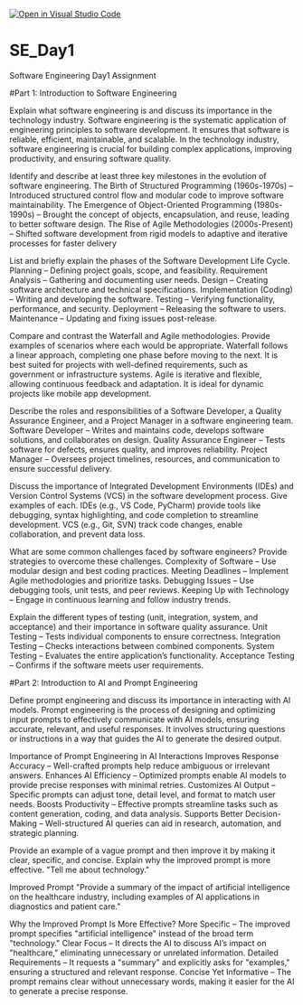 [![Open in Visual Studio Code](https://classroom.github.com/assets/open-in-vscode-2e0aaae1b6195c2367325f4f02e2d04e9abb55f0b24a779b69b11b9e10269abc.svg)](https://classroom.github.com/online_ide?assignment_repo_id=18616244&assignment_repo_type=AssignmentRepo)
# SE_Day1
Software Engineering Day1 Assignment

#Part 1: Introduction to Software Engineering

Explain what software engineering is and discuss its importance in the technology industry.
Software engineering is the systematic application of engineering principles to software development. It ensures that software is reliable, efficient, maintainable, and scalable. In the technology industry, software engineering is crucial for building complex applications, improving productivity, and ensuring software quality.



Identify and describe at least three key milestones in the evolution of software engineering.
The Birth of Structured Programming (1960s-1970s) – Introduced structured control flow and modular code to improve software maintainability.
The Emergence of Object-Oriented Programming (1980s-1990s) – Brought the concept of objects, encapsulation, and reuse, leading to better software design.
The Rise of Agile Methodologies (2000s-Present) – Shifted software development from rigid models to adaptive and iterative processes for faster delivery

List and briefly explain the phases of the Software Development Life Cycle.
Planning – Defining project goals, scope, and feasibility.
Requirement Analysis – Gathering and documenting user needs.
Design – Creating software architecture and technical specifications.
Implementation (Coding) – Writing and developing the software.
Testing – Verifying functionality, performance, and security.
Deployment – Releasing the software to users.
Maintenance – Updating and fixing issues post-release.

Compare and contrast the Waterfall and Agile methodologies. Provide examples of scenarios where each would be appropriate.
Waterfall follows a linear approach, completing one phase before moving to the next. It is best suited for projects with well-defined requirements, such as government or infrastructure systems.
Agile is iterative and flexible, allowing continuous feedback and adaptation. It is ideal for dynamic projects like mobile app development.

Describe the roles and responsibilities of a Software Developer, a Quality Assurance Engineer, and a Project Manager in a software engineering team.
Software Developer – Writes and maintains code, develops software solutions, and collaborates on design.
Quality Assurance Engineer – Tests software for defects, ensures quality, and improves reliability.
Project Manager – Oversees project timelines, resources, and communication to ensure successful delivery.

Discuss the importance of Integrated Development Environments (IDEs) and Version Control Systems (VCS) in the software development process. Give examples of each.
IDEs (e.g., VS Code, PyCharm) provide tools like debugging, syntax highlighting, and code completion to streamline development.
VCS (e.g., Git, SVN) track code changes, enable collaboration, and prevent data loss.


What are some common challenges faced by software engineers? Provide strategies to overcome these challenges.
Complexity of Software – Use modular design and best coding practices.
Meeting Deadlines – Implement Agile methodologies and prioritize tasks.
Debugging Issues – Use debugging tools, unit tests, and peer reviews.
Keeping Up with Technology – Engage in continuous learning and follow industry trends.

Explain the different types of testing (unit, integration, system, and acceptance) and their importance in software quality assurance.
Unit Testing – Tests individual components to ensure correctness.
Integration Testing – Checks interactions between combined components.
System Testing – Evaluates the entire application’s functionality.
Acceptance Testing – Confirms if the software meets user requirements.

#Part 2: Introduction to AI and Prompt Engineering


Define prompt engineering and discuss its importance in interacting with AI models.
Prompt engineering is the process of designing and optimizing input prompts to effectively communicate with AI models, ensuring accurate, relevant, and useful responses. It involves structuring questions or instructions in a way that guides the AI to generate the desired output.

Importance of Prompt Engineering in AI Interactions
Improves Response Accuracy – Well-crafted prompts help reduce ambiguous or irrelevant answers.
Enhances AI Efficiency – Optimized prompts enable AI models to provide precise responses with minimal retries.
Customizes AI Output – Specific prompts can adjust tone, detail level, and format to match user needs.
Boosts Productivity – Effective prompts streamline tasks such as content generation, coding, and data analysis.
Supports Better Decision-Making – Well-structured AI queries can aid in research, automation, and strategic planning.


Provide an example of a vague prompt and then improve it by making it clear, specific, and concise. Explain why the improved prompt is more effective.
"Tell me about technology."

Improved Prompt
"Provide a summary of the impact of artificial intelligence on the healthcare industry, including examples of AI applications in diagnostics and patient care."

Why the Improved Prompt Is More Effective?
More Specific – The improved prompt specifies "artificial intelligence" instead of the broad term "technology."
Clear Focus – It directs the AI to discuss AI’s impact on "healthcare," eliminating unnecessary or unrelated information.
Detailed Requirements – It requests a "summary" and explicitly asks for "examples," ensuring a structured and relevant response.
Concise Yet Informative – The prompt remains clear without unnecessary words, making it easier for the AI to generate a precise response.
